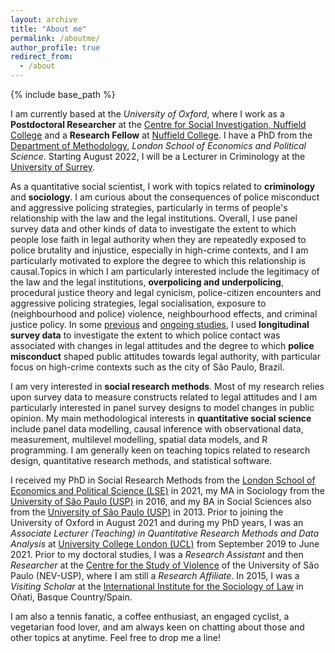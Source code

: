 ```yaml
---
layout: archive
title: "About me"
permalink: /aboutme/
author_profile: true
redirect_from:
  - /about
---
```


{% include base_path %}

I am currently based at the *University of Oxford*, where I work as a **Postdoctoral Researcher** at the [Centre for Social Investigation, Nuffield College](http://csi.nuff.ox.ac.uk) and a **Research Fellow** at [Nuffield College](https://www.nuffield.ox.ac.uk). I have a PhD from the [Department of Methodology](http://www.lse.ac.uk/methodology), *London School of Economics and Political Science*. Starting August 2022, I will be a Lecturer in Criminology at the [University of Surrey](https://www.surrey.ac.uk/department-sociology).

As a quantitative social scientist, I work with topics related to **criminology** and **sociology**. I am curious about the consequences of police misconduct and aggressive policing strategies, particularly in terms of people's relationship with the law and the legal institutions. Overall, I use panel survey data and other kinds of data to investigate the extent to which people lose faith in legal authority when they are repeatedly exposed to police brutality and injustice, especially in high-crime contexts, and I am particularly motivated to explore the degree to which this relationship is causal.Topics in which I am particularly interested include the legitimacy of the law and the legal institutions, **overpolicing and underpolicing**, procedural justice theory and legal cynicism, police-citizen encounters and aggressive policing strategies, legal socialisation, exposure to (neighbourhood and police) violence, neighbourhood effects, and criminal justice policy. In some [previous](https://www.thiagoroliveira.com/publications_eng/) and [ongoing studies](https://www.thiagoroliveira.com/work-in-progress/), I used **longitudinal survey data** to investigate the extent to which police contact was associated with changes in legal attitudes and the degree to which **police misconduct** shaped public attitudes towards legal authority, with particular focus on high-crime contexts such as the city of São Paulo, Brazil. 

I am very interested in **social research methods**. Most of my research relies upon survey data to measure constructs related to legal attitudes and I am particularly interested in panel survey designs to model changes in public opinion. My main methodological interests in **quantitative social science** include panel data modelling, causal inference with observational data, measurement, multilevel modelling, spatial data models, and R programming. I am generally keen on teaching topics related to research design, quantitative research methods, and statistical software.

I received my PhD in Social Research Methods from the [London School of Economics and Political Science (LSE)](http://www.lse.ac.uk/methodology) in 2021, my MA in Sociology from the [University of São Paulo (USP)](https://www.fflch.usp.br/) in 2016, and my BA in Social Sciences also from the [University of São Paulo (USP)](https://www.fflch.usp.br/) in 2013. Prior to joining the University of Oxford in August 2021 and during my PhD years, I was an *Associate Lecturer (Teaching) in Quantitative Research Methods and Data Analysis* at [University College London (UCL)](https://www.ucl.ac.uk/political-science) from September 2019 to June 2021. Prior to my doctoral studies, I was a *Research Assistant* and then *Researcher* at the [Centre for the Study of Violence](http://english.nevusp.org) of the University of São Paulo (NEV-USP), where I am still a *Research Affiliate*. In 2015, I was a *Visiting Scholar* at the [International Institute for the Sociology of Law](http://iisj.net) in Oñati, Basque Country/Spain.

I am also a tennis fanatic, a coffee enthusiast, an engaged cyclist, a vegetarian food lover, and am always keen on chatting about those and other topics at anytime. Feel free to drop me a line!
